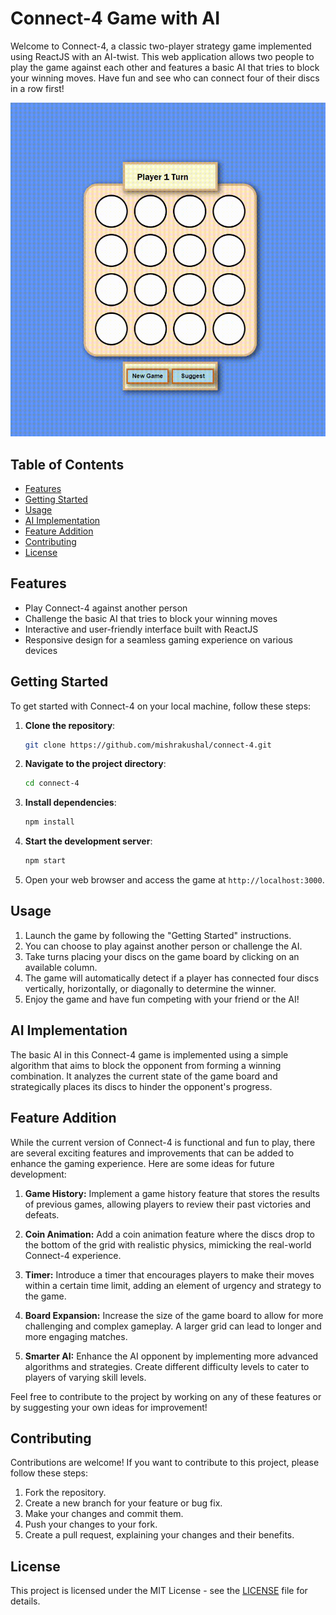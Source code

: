 # Connect-4 Game with AI

Welcome to Connect-4, a classic two-player strategy game implemented using ReactJS with an AI-twist. This web application allows two people to play the game against each other and features a basic AI that tries to block your winning moves. Have fun and see who can connect four of their discs in a row first!

![Connect-4 Gameplay](connect-4.gif)

## Table of Contents

- [Features](#features)
- [Getting Started](#getting-started)
- [Usage](#usage)
- [AI Implementation](#ai-implementation)
- [Feature Addition](#feature-addition)
- [Contributing](#contributing)
- [License](#license)

## Features

- Play Connect-4 against another person
- Challenge the basic AI that tries to block your winning moves
- Interactive and user-friendly interface built with ReactJS
- Responsive design for a seamless gaming experience on various devices

## Getting Started

To get started with Connect-4 on your local machine, follow these steps:

1. **Clone the repository**:

   ```bash
   git clone https://github.com/mishrakushal/connect-4.git
   ```

2. **Navigate to the project directory**:

   ```bash
   cd connect-4
   ```

3. **Install dependencies**:

   ```bash
   npm install
   ```

4. **Start the development server**:

   ```bash
   npm start
   ```

5. Open your web browser and access the game at `http://localhost:3000`.

## Usage

1. Launch the game by following the "Getting Started" instructions.
2. You can choose to play against another person or challenge the AI.
3. Take turns placing your discs on the game board by clicking on an available column.
4. The game will automatically detect if a player has connected four discs vertically, horizontally, or diagonally to determine the winner.
5. Enjoy the game and have fun competing with your friend or the AI!

## AI Implementation

The basic AI in this Connect-4 game is implemented using a simple algorithm that aims to block the opponent from forming a winning combination. It analyzes the current state of the game board and strategically places its discs to hinder the opponent's progress.

## Feature Addition

While the current version of Connect-4 is functional and fun to play, there are several exciting features and improvements that can be added to enhance the gaming experience. Here are some ideas for future development:

1. **Game History:** Implement a game history feature that stores the results of previous games, allowing players to review their past victories and defeats.

2. **Coin Animation:** Add a coin animation feature where the discs drop to the bottom of the grid with realistic physics, mimicking the real-world Connect-4 experience.

3. **Timer:** Introduce a timer that encourages players to make their moves within a certain time limit, adding an element of urgency and strategy to the game.

4. **Board Expansion:** Increase the size of the game board to allow for more challenging and complex gameplay. A larger grid can lead to longer and more engaging matches.

5. **Smarter AI:** Enhance the AI opponent by implementing more advanced algorithms and strategies. Create different difficulty levels to cater to players of varying skill levels.

Feel free to contribute to the project by working on any of these features or by suggesting your own ideas for improvement!

## Contributing

Contributions are welcome! If you want to contribute to this project, please follow these steps:

1. Fork the repository.
2. Create a new branch for your feature or bug fix.
3. Make your changes and commit them.
4. Push your changes to your fork.
5. Create a pull request, explaining your changes and their benefits.

## License

This project is licensed under the MIT License - see the [LICENSE](LICENSE) file for details.
